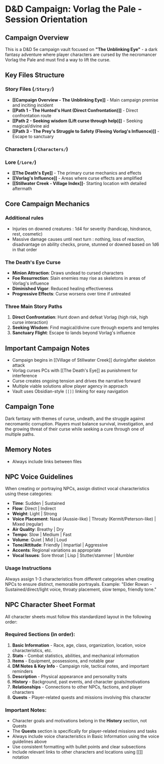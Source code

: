 # D&D Campaign: Vorlag the Pale - Session Orientation

## Campaign Overview
This is a D&D 5e campaign vault focused on **"The Unblinking Eye"** - a dark fantasy adventure where player characters are cursed by the necromancer Vorlag the Pale and must find a way to lift the curse.

## Key Files Structure

### Story Files (`/Story/`)
- **[[Campaign Overview - The Unblinking Eye]]** - Main campaign premise and inciting incident
- **[[Path 1 - The Hunted's Hunt (Direct Confrontation)]]** - Direct confrontation route
- **[[Path 2 - Seeking wisdom (Lift curse through help)]]** - Seeking magical/divine aid
- **[[Path 3 - The Prey's Struggle to Safety (Fleeing Vorlag's Influence)]]** - Escape to sanctuary

### Characters (`/Characters/`)

### Lore (`/Lore/`)
- **[[The Death's Eye]]** - The primary curse mechanics and effects
- **[[Vorlag's Influence]]** - Areas where curse effects are amplified
- **[[Stillwater Creek - Village Index]]**- Starting location with detailed aftermath

## Core Campaign Mechanics

### Additional rules
- Injuries on downed creatures : 1d4 for severity (handicap, hindrance, rest, cosmetic)
- Massive damage causes until next turn : nothing, loss of reaction, disadvantage on ability checks, prone, stunned or downed based on 1d6 in that order

### The Death's Eye Curse
- **Minion Attraction**: Draws undead to cursed characters
- **Foe Resurrection**: Slain enemies may rise as skeletons in areas of Vorlag's influence
- **Diminished Vigor**: Reduced healing effectiveness
- **Progressive Effects**: Curse worsens over time if untreated

### Three Main Story Paths
1. **Direct Confrontation**: Hunt down and defeat Vorlag (high risk, high curse interaction)
2. **Seeking Wisdom**: Find magical/divine cure through experts and temples
3. **Sanctuary Flight**: Escape to lands beyond Vorlag's influence

## Important Campaign Notes
- Campaign begins in [[Village of Stillwater Creek]] during/after skeleton attack
- Vorlag curses PCs with [[The Death's Eye]] as punishment for interference
- Curse creates ongoing tension and drives the narrative forward
- Multiple viable solutions allow player agency in approach
- Vault uses Obsidian-style `[[]]` linking for easy navigation

## Campaign Tone
Dark fantasy with themes of curse, undeath, and the struggle against necromantic corruption. Players must balance survival, investigation, and the growing threat of their curse while seeking a cure through one of multiple paths.

## Memory Notes
- Always include links between files

## NPC Voice Guidelines
When creating or portraying NPCs, assign distinct vocal characteristics using these categories:

- **Time**: Sudden | Sustained
- **Flow**: Direct | Indirect  
- **Weight**: Light | Strong
- **Voice Placement**: Nasal (Aussie-like) | Throaty (Kermit/Peterson-like) | Mixed (regular)
- **Air Quality**: Breathy | Dry
- **Tempo**: Slow | Medium | Fast
- **Volume**: Quiet | Mid | Loud
- **Tone/Attitude**: Friendly | Impartial | Aggressive
- **Accents**: Regional variations as appropriate
- **Vocal Issues**: Sore throat | Lisp | Stutter/stammer | Mumbler

### Usage Instructions
Always assign 1-3 characteristics from different categories when creating NPCs to ensure distinct, memorable portrayals. Example: "Elder Rowan - Sustained/direct/light voice, throaty placement, slow tempo, friendly tone."

## NPC Character Sheet Format
All character sheets must follow this standardized layout in the following order:

### Required Sections (in order):
1. **Basic Information** - Race, age, class, organization, location, voice characteristics, etc.
2. **Stats** - Combat statistics, abilities, and mechanical information
3. **Items** - Equipment, possessions, and notable gear
4. **DM Notes & Key Info** - Campaign role, tactical notes, and important reminders
5. **Description** - Physical appearance and personality traits
6. **History** - Background, past events, and character goals/motivations
7. **Relationships** - Connections to other NPCs, factions, and player characters
8. **Quests** - Player-related quests and missions involving this character

### Important Notes:
- Character goals and motivations belong in the **History** section, not Quests
- The **Quests** section is specifically for player-related missions and tasks
- Always include voice characteristics in Basic Information using the voice guidelines above
- Use consistent formatting with bullet points and clear subsections
- Include relevant links to other characters and locations using [[]] notation